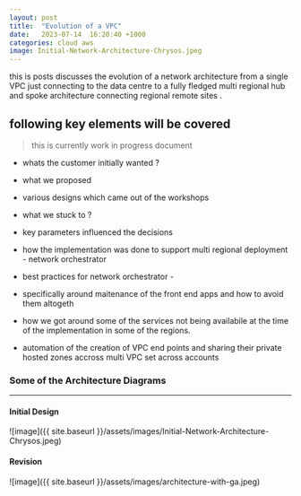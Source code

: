 ```yaml
---
layout: post
title:  "Evolution of a VPC"
date:   2023-07-14  16:20:40 +1000
categories: cloud aws
image: Initial-Network-Architecture-Chrysos.jpeg
---
```


this is posts discusses the evolution of a network architecture from a single VPC just connecting to the data centre to a fully fledged multi regional hub and spoke architecture connecting regional remote sites .

## following key elements will be covered 

> this is currently work in progress document

- whats the customer initially wanted ? 
- what we proposed 
- various designs which came out of the workshops 

- what we stuck to ? 
- key parameters influenced the decisions 
- how the implementation was done to support multi regional deployment - network orchestrator 

- best practices for network orchestrator - 
- specifically around maitenance of the front end apps and how to avoid them altogeth 
- how we got around some of the services not being availabile at the time of the implementation in some of the regions.

- automation of the creation of VPC end points and sharing their private hosted zones accross multi VPC set across accounts 

### Some of the Architecture Diagrams

***

#### Initial Design

![image]({{ site.baseurl }}/assets/images/Initial-Network-Architecture-Chrysos.jpeg)

#### Revision

![image]({{ site.baseurl }}/assets/images/architecture-with-ga.jpeg)
